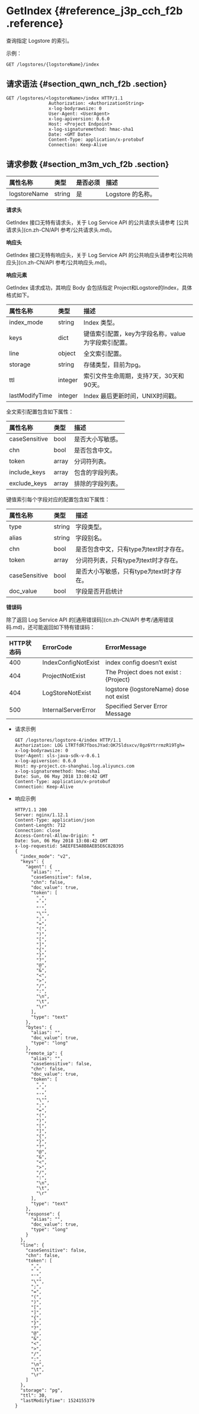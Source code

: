 # GetIndex {#reference_j3p_cch_f2b .reference}

查询指定 Logstore 的索引。

示例：

```
GET /logstores/{logstoreName}/index
```

## 请求语法 {#section_qwn_nch_f2b .section}

```
GET /logstores/<logstoreName>/index HTTP/1.1
                Authorization: <AuthorizationString>
                x-log-bodyrawsize: 0
                User-Agent: <UserAgent>
                x-log-apiversion: 0.6.0
                Host: <Project Endpoint>
                x-log-signaturemethod: hmac-sha1
                Date: <GMT Date>
                Content-Type: application/x-protobuf
                Connection: Keep-Alive
```

## 请求参数 {#section_m3m_vch_f2b .section}

|属性名称|类型|是否必须|描述|
|:---|:-|:---|:-|
|logstoreName|string|是|Logstore 的名称。|

**请求头**

GetIndex 接口无特有请求头，关于 Log Service API 的公共请求头请参考 [公共请求头](cn.zh-CN/API 参考/公共请求头.md)。

**响应头**

GetIndex 接口无特有响应头，关于 Log Service API 的公共响应头请参考[公共响应头](cn.zh-CN/API 参考/公共响应头.md)。

**响应元素**

GetIndex 请求成功，其响应 Body 会包括指定 Project和Logstore的Index，具体格式如下。

|属性名称|类型|描述|
|:---|:-|:-|
|index\_mode|string|Index 类型。|
|keys|dict|键值索引配置，key为字段名称，value为字段索引配置。|
|line|object|全文索引配置。|
|storage|string|存储类型，目前为pg。|
|ttl|integer|索引文件生命周期，支持7天，30天和90天。|
|lastModifyTime|integer|Index 最后更新时间，UNIX时间戳。|

全文索引配置包含如下属性：

|属性名称|类型|描述|
|:---|:-|:-|
|caseSensitive|bool|是否大小写敏感。|
|chn|bool|是否包含中文。|
|token|array|分词符列表。|
|include\_keys|array|包含的字段列表。|
|exclude\_keys|array|排除的字段列表。|

键值索引每个字段对应的配置包含如下属性：

|属性名称|类型|描述|
|:---|:-|:-|
|type|string|字段类型。|
|alias|string|字段别名。|
|chn|bool|是否包含中文，只有type为text时才存在。|
|token|array|分词符列表，只有type为text时才存在。|
|caseSensitive|bool|是否大小写敏感，只有type为text时才存在。|
|doc\_value|bool|字段是否开启统计|

**错误码**

除了返回 Log Service API 的[通用错误码](cn.zh-CN/API 参考/通用错误码.md)，还可能返回如下特有错误码：

|HTTP状态码|ErrorCode|ErrorMessage|
|:------|:--------|:-----------|
|400|IndexConfigNotExist|index config doesn’t exist|
|404|ProjectNotExist|The Project does not exist : \{Project\}|
|404|LogStoreNotExist|logstore \{logstoreName\} dose not exist|
|500|InternalServerError|Specified Server Error Message|

-   请求示例

    ```
    GET /logstores/logstore-4/index HTTP/1.1
    Authorization: LOG LTRTfdR7fbosJYad:OK7Sldsxcv/8gz6YtrrmzR19Tgh=
    x-log-bodyrawsize: 0
    User-Agent: sls-java-sdk-v-0.6.1
    x-log-apiversion: 0.6.0
    Host: my-project.cn-shanghai.log.aliyuncs.com
    x-log-signaturemethod: hmac-sha1
    Date: Sun, 06 May 2018 13:08:42 GMT
    Content-Type: application/x-protobuf
    Connection: Keep-Alive
    ```

-   响应示例

    ```
    HTTP/1.1 200
    Server: nginx/1.12.1
    Content-Type: application/json
    Content-Length: 712
    Connection: close
    Access-Control-Allow-Origin: *
    Date: Sun, 06 May 2018 13:08:42 GMT
    x-log-requestid: 5AEEFE5A8B8AEB5E6C82B395
    {
      "index_mode": "v2",
      "keys": {
        "agent": {
          "alias": "",
          "caseSensitive": false,
          "chn": false,
          "doc_value": true,
          "token": [
            ",",
            " ",
            "'",
            "\"",
            ";",
            "=",
            "(",
            ")",
            "[",
            "]",
            "{",
            "}",
            "?",
            "@",
            "&",
            "<",
            ">",
            "/",
            ":",
            "\n",
            "\t",
            "\r"
          ],
          "type": "text"
        },
        "bytes": {
          "alias": "",
          "doc_value": true,
          "type": "long"
        },
        "remote_ip": {
          "alias": "",
          "caseSensitive": false,
          "chn": false,
          "doc_value": true,
          "token": [
            ",",
            " ",
            "'",
            "\"",
            ";",
            "=",
            "(",
            ")",
            "[",
            "]",
            "{",
            "}",
            "?",
            "@",
            "&",
            "<",
            ">",
            "/",
            ":",
            "\n",
            "\t",
            "\r"
          ],
          "type": "text"
        },
        "response": {
          "alias": "",
          "doc_value": true,
          "type": "long"
        }
      },
      "line": {
        "caseSensitive": false,
        "chn": false,
        "token": [
          ",",
          " ",
          "'",
          "\"",
          ";",
          "=",
          "(",
          ")",
          "[",
          "]",
          "{",
          "}",
          "?",
          "@",
          "&",
          "<",
          ">",
          "/",
          ":",
          "\n",
          "\t",
          "\r"
        ]
      },
      "storage": "pg",
      "ttl": 30,
      "lastModifyTime": 1524155379
    }
    ```



